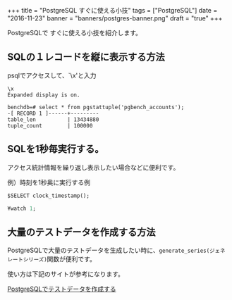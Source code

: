 +++
title = "PostgreSQL すぐに使える小技"
tags = ["PostgreSQL"]
date = "2016-11-23"
banner = "banners/postgres-banner.png"
draft = "true"
+++

PostgreSQLで すぐに使える小技を紹介します。

<!--more-->

## SQLの１レコードを縦に表示する方法

psqlでアクセスして、`\x'と入力

```
\x
Expanded display is on.

benchdb=# select * from pgstattuple('pgbench_accounts');
-[ RECORD 1 ]------+---------
table_len          | 13434880
tuple_count        | 100000
```

## SQLを1秒毎実行する。

アクセス統計情報を繰り返し表示したい場合などに便利です。

例）時刻を1秒奥に実行する例
```sql
$SELECT clock_timestamp();

¥watch 1;
```

## 大量のテストデータを作成する方法

PostgreSQLで大量のテストデータを生成したい時に、`generate_series(ジェネレートシリーズ)`関数が便利です。

使い方は下記のサイトが参考になります。

[PostgreSQLでテストデータを作成する](http://lets.postgresql.jp/documents/technical/gen_data/1)
